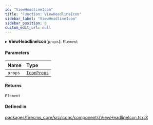 ```yaml
---
id: "ViewHeadlineIcon"
title: "Function: ViewHeadlineIcon"
sidebar_label: "ViewHeadlineIcon"
sidebar_position: 0
custom_edit_url: null
---
```


▸ **ViewHeadlineIcon**(`props`): `Element`

#### Parameters

| Name | Type |
| :------ | :------ |
| `props` | [`IconProps`](../types/IconProps.md) |

#### Returns

`Element`

#### Defined in

[packages/firecms_core/src/icons/components/ViewHeadlineIcon.tsx:3](https://github.com/FireCMSco/firecms/blob/d45f3739/packages/firecms_core/src/icons/components/ViewHeadlineIcon.tsx#L3)
